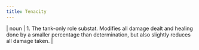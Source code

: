 ```yaml
---
title: Tenacity
---
```

| noun | 1.  	The tank-only role substat. Modifies all damage dealt and healing done by a smaller percentage than determination, but also slightly reduces all damage taken.	|
